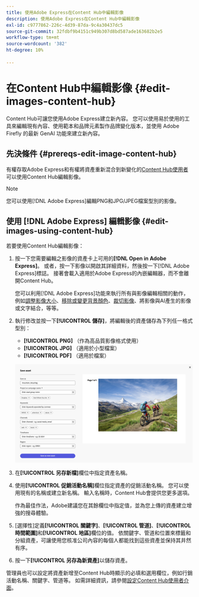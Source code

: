 ```yaml
---
title: 使用Adobe Express在Content Hub中編輯影像
description: 使用Adobe Express在Content Hub中編輯影像
exl-id: c9777862-226c-4d39-87da-9c4a30437dc5
source-git-commit: 32fdbf9b4151c949b307d8bd587ade163682b2e5
workflow-type: tm+mt
source-wordcount: '382'
ht-degree: 10%

---
```


# 在Content Hub中編輯影像 {#edit-images-content-hub}

Content Hub可讓您使用Adobe Express建立新內容。 您可以使用易於使用的工具來編輯現有內容、使用範本和品牌元素製作品牌變化版本，並使用 Adobe Firefly 的最新 GenAI 功能來建立新內容。

## 先決條件 {#prereqs-edit-image-content-hub}

有權存取Adobe Express和有權將資產重新混合到新變化的[Content Hub使用者](/help/assets/deploy-content-hub.md#onboard-content-hub-users-remix-assets)可以使用Content Hub編輯影像。

>[!NOTE]
>
>您可以使用[!DNL Adobe Express]編輯PNG和JPG/JPEG檔案型別的影像。

## 使用 [!DNL Adobe Express] 編輯影像 {#edit-images-using-content-hub}

若要使用Content Hub編輯影像：

1. 按一下您需要編輯之影像的資產卡上可用的&#x200B;**[!DNL Open in Adobe Express]**。 或者，按一下影像以開啟其詳細資料，然後按一下[!DNL Adobe Express]標誌。 接著會載入適用於Adobe Express的內嵌編輯器，而不會離開Content Hub。

   您可以利用[!DNL Adobe Express]功能來執行所有與影像編輯相關的動作，例如[調整影像大小](https://helpx.adobe.com/tw/express/using/resize-image.html)、[移除或變更背景顏色](https://helpx.adobe.com/tw/express/using/remove-background.html)、[裁切影像](https://helpx.adobe.com/tw/express/using/crop-image.html)、將影像與AI產生的影像或文字結合，等等。

1. 執行修改並按一下&#x200B;**[!UICONTROL 儲存]**，將編輯後的資產儲存為下列任一格式型別：

   * **[!UICONTROL PNG]** （作為高品質影像格式使用）
   * **[!UICONTROL JPG]** （適用於小型檔案）
   * **[!UICONTROL PDF]** （適用於檔案）

   ![使用 Adobe Express 儲存影像](assets/adobe-express-save-as.png)

1. 在&#x200B;**[!UICONTROL 另存新檔]**&#x200B;欄位中指定資產名稱。

1. 使用&#x200B;**[!UICONTROL 促銷活動名稱]**&#x200B;欄位指定資產的促銷活動名稱。 您可以使用現有的名稱或建立新名稱。 輸入名稱時，Content Hub會提供您更多選項。<!--You can define multiple Campaign names for your upload. While you are typing a name, either click anywhere else within the dialog box or press the `,` (Comma) key to register the name.-->

   作為最佳作法，Adobe建議您在其餘欄位中指定值，並為您上傳的資產建立增強的搜尋體驗。

1. [選擇性]定義&#x200B;**[!UICONTROL 關鍵字]**、**[!UICONTROL 管道]**、**[!UICONTROL 時間範圍]**&#x200B;和&#x200B;**[!UICONTROL 地區]**&#x200B;欄位的值。 依關鍵字、管道和位置來標籤和分組資產，可讓使用您核准公司內容的每個人都能找到這些資產並保持其井然有序。

1. 按一下&#x200B;**[!UICONTROL 另存為新資產]**&#x200B;以儲存資產。

管理員也可以設定將資產新增至Content Hub時顯示的必填和選用欄位，例如行銷活動名稱、關鍵字、管道等。 如需詳細資訊，請參閱[設定Content Hub使用者介面](configure-content-hub-ui-options.md#configure-upload-options-content-hub)。
